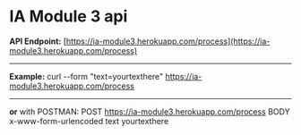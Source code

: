 IA Module 3 api
===================

**API Endpoint:** [https://ia-module3.herokuapp.com/process](https://ia-module3.herokuapp.com/process)

----------
**Example:**
 curl --form "text=yourtexthere" https://ia-module3.herokuapp.com/process
 

----------
**or**
with POSTMAN: POST https://ia-module3.herokuapp.com/process BODY x-www-form-urlencoded text yourtexthere


	


